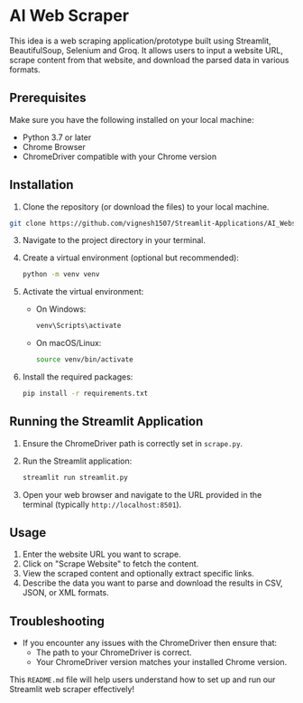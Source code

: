 # AI Web Scraper

This idea is a web scraping application/prototype built using Streamlit, BeautifulSoup, Selenium and Groq. It allows users to input a website URL, scrape content from that website, and download the parsed data in various formats.

## Prerequisites

Make sure you have the following installed on your local machine:

- Python 3.7 or later
- Chrome Browser
- ChromeDriver compatible with your Chrome version

## Installation

1. Clone the repository (or download the files) to your local machine.

```bash
git clone https://github.com/vignesh1507/Streamlit-Applications/AI_Webscraper.git
```

3. Navigate to the project directory in your terminal.
4. Create a virtual environment (optional but recommended):

   ```bash
   python -m venv venv
   ```

5. Activate the virtual environment:

   - On Windows:

     ```bash
     venv\Scripts\activate
     ```

   - On macOS/Linux:

     ```bash
     source venv/bin/activate
     ```

6. Install the required packages:

   ```bash
   pip install -r requirements.txt
   ```

## Running the Streamlit Application

1. Ensure the ChromeDriver path is correctly set in `scrape.py`.
2. Run the Streamlit application:

   ```bash
   streamlit run streamlit.py
   ```

3. Open your web browser and navigate to the URL provided in the terminal (typically `http://localhost:8501`).

## Usage

1. Enter the website URL you want to scrape.
2. Click on "Scrape Website" to fetch the content.
3. View the scraped content and optionally extract specific links.
4. Describe the data you want to parse and download the results in CSV, JSON, or XML formats.

## Troubleshooting

- If you encounter any issues with the ChromeDriver then ensure that:
  - The path to your ChromeDriver is correct.
  - Your ChromeDriver version matches your installed Chrome version.


This `README.md` file will help users understand how to set up and run our Streamlit web scraper effectively!
